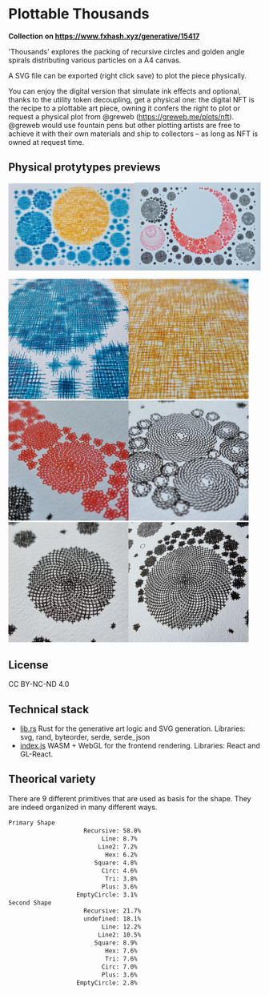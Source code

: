 # Plottable Thousands

**Collection on https://www.fxhash.xyz/generative/15417**

'Thousands' explores the packing of recursive circles and golden angle spirals distributing various particles on a A4 canvas.

A SVG file can be exported (right click save) to plot the piece physically.

You can enjoy the digital version that simulate ink effects and optional, thanks to the utility token decoupling, get a physical one: the digital NFT is the recipe to a plottable art piece, owning it confers the right to plot or request a physical plot from @greweb (https://greweb.me/plots/nft). @greweb would use fountain pens but other plotting artists are free to achieve it with their own materials and ship to collectors – as long as NFT is owned at request time.

## Physical protytypes previews

<a href="https://greweb.me/plots/551"><img src="../../public/images/plots/551.jpg" width="50%" /></a><a href="https://greweb.me/plots/552"><img src="../../public/images/plots/552.jpg" width="50%" /></a>

<img src="../../public/images/plots/551z1.jpg" width="240" /><img src="../../public/images/plots/551z2.jpg" width="240" /><img src="../../public/images/plots/552z1.jpg" width="240" /><img src="../../public/images/plots/552z2.jpg" width="240" /><img src="../../public/images/plots/552z3.jpg" width="240" /><img src="../../public/images/plots/552z4.jpg" width="240" />

## License

CC BY-NC-ND 4.0

## Technical stack

- [lib.rs](./rust/src/lib.rs) Rust for the generative art logic and SVG generation. Libraries: svg, rand, byteorder, serde, serde_json
- [index.js](./index.js) WASM + WebGL for the frontend rendering. Libraries: React and GL-React.

## Theorical variety

There are 9 different primitives that are used as basis for the shape. They are indeed organized in many different ways.

```
Primary Shape
                     Recursive: 58.0%
                          Line: 8.7%
                         Line2: 7.2%
                           Hex: 6.2%
                        Square: 4.8%
                          Circ: 4.6%
                           Tri: 3.8%
                          Plus: 3.6%
                   EmptyCircle: 3.1%
Second Shape
                     Recursive: 21.7%
                     undefined: 18.1%
                          Line: 12.2%
                         Line2: 10.5%
                        Square: 8.9%
                           Hex: 7.6%
                           Tri: 7.6%
                          Circ: 7.0%
                          Plus: 3.6%
                   EmptyCircle: 2.8%
```
